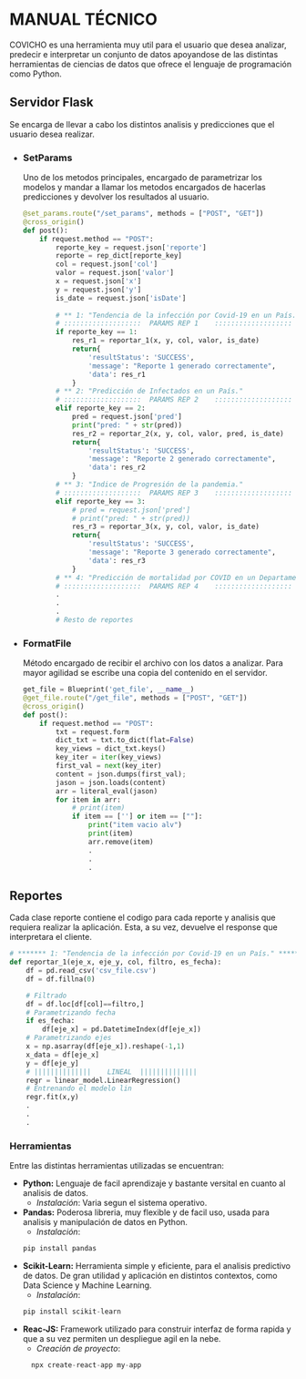 # **MANUAL TÉCNICO**

COVICHO es una herramienta muy util para el usuario que desea analizar, predecir e interpretar un conjunto de datos apoyandose de las distintas herramientas de ciencias de datos que ofrece el lenguaje de programación como Python.

## Servidor Flask
Se encarga de llevar a cabo los distintos analisis y predicciones que el usuario desea realizar.

- ### **SetParams**
  Uno de los metodos principales, encargado de parametrizar los modelos y mandar a llamar los metodos encargados de hacerlas predicciones y devolver los resultados al usuario.
    ```python
    @set_params.route("/set_params", methods = ["POST", "GET"])
    @cross_origin()
    def post():
        if request.method == "POST":
            reporte_key = request.json['reporte']
            reporte = rep_dict[reporte_key]
            col = request.json['col']
            valor = request.json['valor']
            x = request.json['x']
            y = request.json['y']
            is_date = request.json['isDate']
            
            # ** 1: "Tendencia de la infección por Covid-19 en un País."
            # :::::::::::::::::::  PARAMS REP 1    :::::::::::::::::::
            if reporte_key == 1:
                res_r1 = reportar_1(x, y, col, valor, is_date)
                return{
                    'resultStatus': 'SUCCESS',
                    'message': "Reporte 1 generado correctamente",
                    'data': res_r1
                }
            # ** 2: "Predicción de Infectados en un País."
            # :::::::::::::::::::  PARAMS REP 2    :::::::::::::::::::
            elif reporte_key == 2:
                pred = request.json['pred']
                print("pred: " + str(pred))
                res_r2 = reportar_2(x, y, col, valor, pred, is_date)
                return{
                    'resultStatus': 'SUCCESS',
                    'message': "Reporte 2 generado correctamente",
                    'data': res_r2
                }
            # ** 3: "Indice de Progresión de la pandemia."
            # :::::::::::::::::::  PARAMS REP 3    :::::::::::::::::::
            elif reporte_key == 3:
                # pred = request.json['pred']
                # print("pred: " + str(pred))
                res_r3 = reportar_3(x, y, col, valor, is_date)
                return{
                    'resultStatus': 'SUCCESS',
                    'message': "Reporte 3 generado correctamente",
                    'data': res_r3
                }
            # ** 4: "Predicción de mortalidad por COVID en un Departamento."
            # :::::::::::::::::::  PARAMS REP 4    :::::::::::::::::::
            .
            .
            .
            # Resto de reportes
    ```
- ### **FormatFile**
  
  Método encargado de recibir el archivo con los datos a analizar. Para mayor agilidad se escribe una copia del contenido en el servidor.
  ```python
  get_file = Blueprint('get_file', __name__)
  @get_file.route("/get_file", methods = ["POST", "GET"])
  @cross_origin()
  def post():
      if request.method == "POST":
          txt = request.form
          dict_txt = txt.to_dict(flat=False)
          key_views = dict_txt.keys()
          key_iter = iter(key_views)
          first_val = next(key_iter)
          content = json.dumps(first_val);
          jason = json.loads(content)
          arr = literal_eval(jason)
          for item in arr:
              # print(item)
              if item == [''] or item == [""]:
                  print("item vacio alv")
                  print(item)
                  arr.remove(item)
                  .
                  .
                  .
  ```
## Reportes
  Cada clase reporte contiene el codigo para cada reporte y analisis que requiera realizar la aplicación. Esta, a su vez, devuelve el response que interpretara el cliente.
  ```python
  # ******* 1: "Tendencia de la infección por Covid-19 en un País." *******
  def reportar_1(eje_x, eje_y, col, filtro, es_fecha):
      df = pd.read_csv('csv_file.csv')
      df = df.fillna(0)

      # Filtrado
      df = df.loc[df[col]==filtro,]
      # Parametrizando fecha
      if es_fecha:
          df[eje_x] = pd.DatetimeIndex(df[eje_x])
      # Parametrizando ejes
      x = np.asarray(df[eje_x]).reshape(-1,1)
      x_data = df[eje_x]
      y = df[eje_y]
      # ||||||||||||||    LINEAL  ||||||||||||||
      regr = linear_model.LinearRegression()
      # Entrenando el modelo lin
      regr.fit(x,y)
      .
      .
      .
  ```

### Herramientas <a name="herramientas"></a>

Entre las distintas herramientas utilizadas se encuentran:

- **Python:** Lenguaje de facil aprendizaje y bastante versital en cuanto al analisis de datos.
  - *Instalación*: Varia segun el sistema operativo.
- **Pandas:** Poderosa libreria, muy flexible y de facil uso, usada para analisis y manipulación de datos en Python.
  - *Instalación*:
  ```python
  pip install pandas
  ```
- **Scikit-Learn:** Herramienta simple y eficiente, para el analisis predictivo de datos. De gran utilidad y aplicación en distintos contextos, como Data Science y Machine Learning.
  - *Instalación*:
  ```python
  pip install scikit-learn
  ```
- **Reac-JS:** Framework utilizado para construir interfaz de forma rapida y que a su vez permiten un despliegue agil en la nebe.
  - *Creación de proyecto*:
  ```typescript
    npx create-react-app my-app
  ```